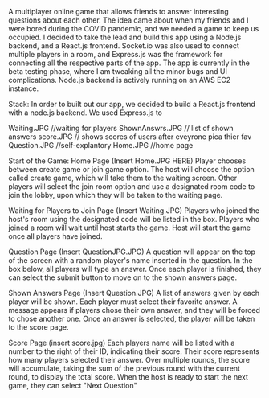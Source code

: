 A multiplayer online game that allows friends to answer interesting questions about each other. The idea came about when my friends and I were bored during the COVID pandemic, and we needed a game to keep us occupied. I decided to take the lead and build this app using a Node.js backend, and a React.js frontend. Socket.io was also used to connect multiple players in a room, and Express.js was the framework for connecting all the respective parts of the app. The app is currently in the beta testing phase, where I am tweaking all the minor bugs and UI complications. Node.js backend is actively running on an AWS EC2 instance.

Stack:
In order to built out our app, we decided to build a React.js frontend with a node.js backend. We used Express.js to 


Waiting.JPG //waiting for players
ShownAnswrs.JPG // list of shown answers
score.JPG // shows scores of users after eveyrone pica thier fav
Question.JPG //self-explantory
Home.JPG //home page

Start of the Game: Home Page
(Insert Home.JPG HERE)
Player chooses between create game or join game option. The host will choose the option called create game, which will take them to the waiting screen. Other players will select the join room option and use a designated room code to join the lobby, upon which they will be taken to the waiting page.

Waiting for Players to Join Page
(Insert Waiting.JPG)
Players who joined the host's room using the designated code will be listed in the box. Players who joined a room will wait until host starts the game. Host will start the game once all players have joined.

Question Page
(Insert QuestionJPG.JPG)
A question will appear on the top of the screen with a random player's name inserted in the question. In the box below, all players will type an answer. Once each player is finished, they can select the submit button to move on to the shown answers page.

Shown Answers Page
(Insert Question.JPG)
A list of answers given by each player will be shown. Each player must select their favorite answer. A message appears if players chose their own answer, and they will be forced to chose another one. Once an answer is selected, the player will be taken to the score page.

Score Page
(insert score.jpg)
Each players name will be listed with a number to the right of their ID, indicating their score. Their score represents how many players selected their answer. Over multiple rounds, the score will accumulate, taking the sum of the previous round with the current round, to display the total score. When the host is ready to start the next game, they can select "Next Question"
